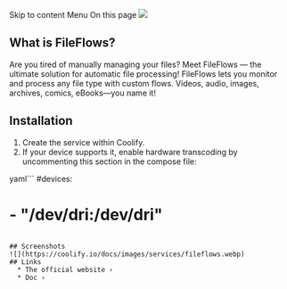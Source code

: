 Skip to content
Menu
On this page
![](https://coolify.io/docs/images/services/fileflows.svg)
## What is FileFlows? ​
Are you tired of manually managing your files? Meet FileFlows — the ultimate solution for automatic file processing!
FileFlows lets you monitor and process any file type with custom flows. Videos, audio, images, archives, comics, eBooks—you name it!
## Installation ​
  1. Create the service within Coolify.
  2. If your device supports it, enable hardware transcoding by uncommenting this section in the compose file:


yaml```
#devices:
# - "/dev/dri:/dev/dri"
```

## Screenshots ​
![](https://coolify.io/docs/images/services/fileflows.webp)
## Links ​
  * The official website ›
  * Doc ›


